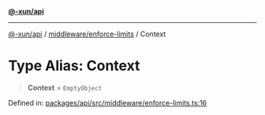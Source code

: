 [**@-xun/api**](../../../README.md)

***

[@-xun/api](../../../README.md) / [middleware/enforce-limits](../README.md) / Context

# Type Alias: Context

> **Context** = `EmptyObject`

Defined in: [packages/api/src/middleware/enforce-limits.ts:16](https://github.com/Xunnamius/api-utils/blob/8b4c1ce3e472c5937dd3f59fd10531a01373b8ce/packages/api/src/middleware/enforce-limits.ts#L16)
